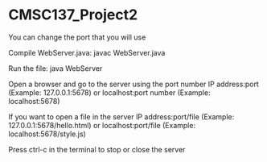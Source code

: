 # CMSC137_Project2

You can change the port that you will use

Compile WebServer.java: javac WebServer.java

Run the file: java WebServer

Open a browser and go to the server using the port number
	IP address:port (Example: 127.0.0.1:5678)
	or 
	localhost:port number (Example: localhost:5678)

If you want to open a file in the server
	IP address:port/file (Example: 127.0.0.1:5678/hello.html) 
	or 
	localhost:port/file (Example: localhost:5678/style.js)

Press ctrl-c in the terminal to stop or close the server
